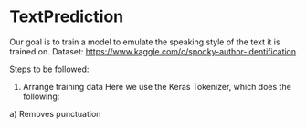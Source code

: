 # TextPrediction

Our goal is to train a model to emulate the speaking style of the text it is trained on.
Dataset: https://www.kaggle.com/c/spooky-author-identification

Steps to be followed:
1. Arrange training data
Here we use the Keras Tokenizer, which does the following:
  
  a) Removes punctuation
